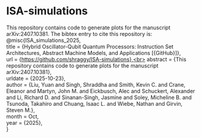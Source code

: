 # ISA-simulations

This repository contains code to generate plots for the manuscript arXiv:2407.10381. The bibtex entry to cite this repository is:<br>
@misc{ISA_simulations_2025,<br>
title = {Hybrid Oscillator-Qubit Quantum Processors: Instruction Set Architectures, Abstract Machine Models, and Applications [{GitHub}]},<br>
url = {https://github.com/shraggy/ISA-simulations},<br>
abstract = {This repository contains code to generate plots for the manuscript arXiv:2407.10381},<br>
urldate = {2025-10-23},<br>
author = {Liu, Yuan and Singh, Shraddha and Smith, Kevin C. and Crane, Eleanor and Martyn, John M. and Eickbusch, Alec and Schuckert, Alexander and Li, Richard D. and Sinanan-Singh, Jasmine and Soley, Micheline B. and Tsunoda, Takahiro and Chuang, Isaac L. and Wiebe, Nathan and Girvin, Steven M.},<br>
month = Oct,<br>
year = {2025},<br>
}

